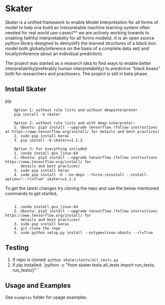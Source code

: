 # Skater

Skater is a unified framework to enable Model Interpretation for all forms of model to help one build an Interpretable
machine learning system often needed for real world use-cases(** we are actively working towards to enabling faithful interpretability for all forms models). It is an open source python library designed to
demystify the learned structures of a black box model both globally(inference on the basis of a complete data set)
and locally(inference about an individual prediction).

The project was started as a research idea to find ways to enable better interpretability(preferably human interpretability) to predictive "black boxes" both for researchers and practioners. The project is still in beta phase.

## Install Skater

pip
~~~~
    Option 1: without rule lists and without deepinterpreter
    pip install -U skater

    Option 2: without rule lists and with deep-interpreter:
    1. Ubuntu: pip3 install --upgrade tensorflow (follow instructions at https://www.tensorflow.org/install/ for details and best practices)
    2. sudo pip install keras
    3. pip install -U skater==1.1.2

    Option 3: For everything included
    1. conda install gxx_linux-64
    2. Ubuntu: pip3 install --upgrade tensorflow (follow instructions https://www.tensorflow.org/install/ for
       details and best practices)
    3. sudo pip install keras
    4. sudo pip install -U --no-deps --force-reinstall --install-option="--rl=True" skater==1.1.2

~~~~

To get the latest changes try cloning the repo and use the below mentioned commands to get started,

~~~~

    1. conda install gxx_linux-64
    2. Ubuntu: pip3 install --upgrade tensorflow (follow instructions https://www.tensorflow.org/install/ for
       details and best practices)
    3. sudo pip install keras
    4. git clone the repo
    5. sudo python setup.py install --ostype=linux-ubuntu --rl=True

~~~~

## Testing

1. If repo is cloned:
    `python skater/tests/all_tests.py`
2. If pip installed:
    `python -c "from skater.tests.all_tests import run_tests; run_tests()"``


## Usage and Examples

See `examples` folder for usage examples.
